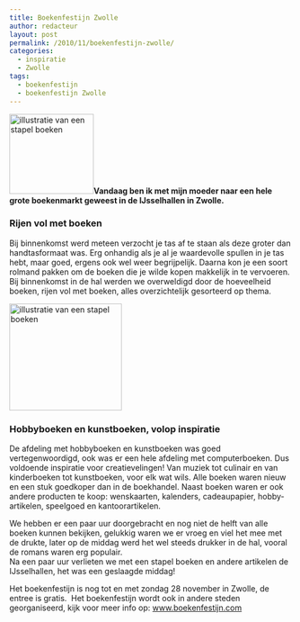 ```yaml
---
title: Boekenfestijn Zwolle
author: redacteur
layout: post
permalink: /2010/11/boekenfestijn-zwolle/
categories:
  - inspiratie
  - Zwolle
tags:
  - boekenfestijn
  - boekenfestijn Zwolle
---
```

<p style="text-align: left;">
  <img class="alignleft size-thumbnail wp-image-976" title="heel veel boeken!" src="/wordpress/wp-content/uploads/2010/11/boekentip5-150x142.gif" alt="illustratie van een stapel boeken" width="150" height="142" /><strong>Vandaag ben ik met mijn moeder naar een hele grote boekenmarkt geweest in de IJsselhallen in Zwolle.</strong>
</p>

### Rijen vol met boeken

Bij binnenkomst werd meteen verzocht je tas af te staan als deze groter dan handtasformaat was. Erg onhandig als je al je waardevolle spullen in je tas hebt, maar goed, ergens ook wel weer begrijpelijk. Daarna kon je een soort rolmand pakken om de boeken die je wilde kopen makkelijk in te vervoeren. Bij binnenkomst in de hal werden we overweldigd door de hoeveelheid boeken, rijen vol met boeken, alles overzichtelijk gesorteerd op thema.

<img class="size-full wp-image-976 alignright" title="heel veel boeken!" src="/wordpress/wp-content/uploads/2010/11/boekentip5.gif" alt="illustratie van een stapel boeken" width="200" height="190" />

### Hobbyboeken en kunstboeken, volop inspiratie

De afdeling met hobbyboeken en kunstboeken was goed vertegenwoordigd, ook was er een hele afdeling met computerboeken. Dus voldoende inspiratie voor creatievelingen! Van muziek tot culinair en van kinderboeken tot kunstboeken, voor elk wat wils. Alle boeken waren nieuw en een stuk goedkoper dan in de boekhandel. Naast boeken waren er ook andere producten te koop: wenskaarten, kalenders, cadeaupapier, hobby-artikelen, speelgoed en kantoorartikelen.

We hebben er een paar uur doorgebracht en nog niet de helft van alle boeken kunnen bekijken, gelukkig waren we er vroeg en viel het mee met de drukte, later op de middag werd het wel steeds drukker in de hal, vooral de romans waren erg populair.  
Na een paar uur verlieten we met een stapel boeken en andere artikelen de IJsselhallen, het was een geslaagde middag!

Het boekenfestijn is nog tot en met zondag 28 november in Zwolle, de entree is gratis.  Het boekenfestijn wordt ook in andere steden georganiseerd, kijk voor meer info op: <a title="website over het boekenfestijn" href="http://www.boekenfestijn.com/" target="_blank">www.boekenfestijn.com</a>
